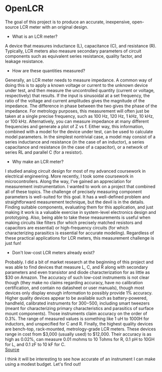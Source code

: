 # OpenLCR
The goal of this project is to produce an accurate, inexpensive, open-source LCR meter with an original design.

- What is an LCR meter?

A device that measures inductance (L), capacitance (C), and resistance (R).  Typically, LCR meters also measure secondary parameters of circuit components such as equivalent series resistance, quality factor, and leakage resistance.

- How are these quantities measured?

Generally, an LCR meter needs to measure impedance.  A common way of doing this is to apply a known voltage or current to the unknown device under test, and then measure the uncontrolled quantity (current or voltage, respectively) that results.  If the input is sinusoidal at a set frequency, the ratio of the voltage and current amplitudes gives the magnitude of the impedance.  The difference in phase between the two gives the phase of the impedance.  For metrology purposes, this measurement will often just be taken at a single precise frequency, such as 100 Hz, 120 Hz, 1 kHz, 10 kHz, or 100 kHz.  Alternatively, you can measure impedance at many different frequencies and generate a plot of Z vs f.  Either way, this information, combined with a model for the device under test, can be used to calculate model parameters.  In the simplest nontrivial case, a model may consist of a series inductance and resistance (in the case of an inductor), a series capacitance and resistance (in the case of a capacitor), or a network of series RL and parallel C (for a resistor).

- Why make an LCR meter?

I studied analog circuit design for most of my advanced coursework in electrical engineering.  More recently, I took some coursework in microcontrollers.  Along the way, I've gained an appreciation for measurement instrumentation.  I wanted to work on a project that combined all of these topics.  The challenge of precisely measuring component parameters is well-suited for this goal.  It has a well-defined problem and straightforward measurement technique, but the devil is in the details.  Finding suitable components, evaluating them for this application, and just making it work is a valuable exercise in system-level electronics design and prototyping.  Also, being able to take these measurements is useful when making circuits like filters (for which precisely matched resistors and capacitors are essential) or high-frequency circuits (for which characterizing parasitics is essential for accurate modeling).  Regardless of these practical applications for LCR meters, this measurement challenge is just fun!

- Don't low-cost LCR meters already exist?

Probably.  I did a bit of market research at the beginning of this project and was able to find devices that measure L, C, and R along with secondary parameters and even transistor and diode characterization for as little as $30 on Amazon.  The accuracy of such low-cost instruments is not clear though (they make no claims regarding accuracy, have no calibration certification, and contain no datasheet or user manuals), though most devices only display enough information to possibly provide 1% accuracy.  Higher quality devices appear to be available such as battery-powered, handheld, calibrated instruments for $300-$500, including smart tweezers (meant for characterizing primary characteristics and parasitics of surface mount components).  Those instruments claim accuracy on the order of 0.3%.  The range of measured values is something like 1 uH to 1000H for inductors, and unspecified for C and R.  Finally, the highest quality devices are bench-top, rack-mounted, metrology-grade LCR meters.  These devices range in cost from $3,000 (usually used) to $12,000.  Their accuracy is as high as 0.02%, can measure 0.01 mohms to 10 Tohms for R, 0.1 pH to 10GH for L, and 0.1 zF to 10 kF for C.  
[Source](https://www.ietlabs.com/pdf/Datasheets/1693.pdf)

I think it will be interesting to see how accurate of an instrument I can make using a modest budget.  Let's find out!